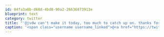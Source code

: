 ```yaml
---
id: 04fa3a6b-d68d-4bd8-90a2-26636873913e
blueprint: text
category: twitter
title: "'@jvdw can't make it today, too much to catch up on. thanks for the invite though!"
caption: '<span class="username username_linked">@<a href="https://twitter.com/jvdw" title="John van der Woude">jvdw</a></span> can''t make it today, too much to catch up on. thanks for the invite though!'
---
```

